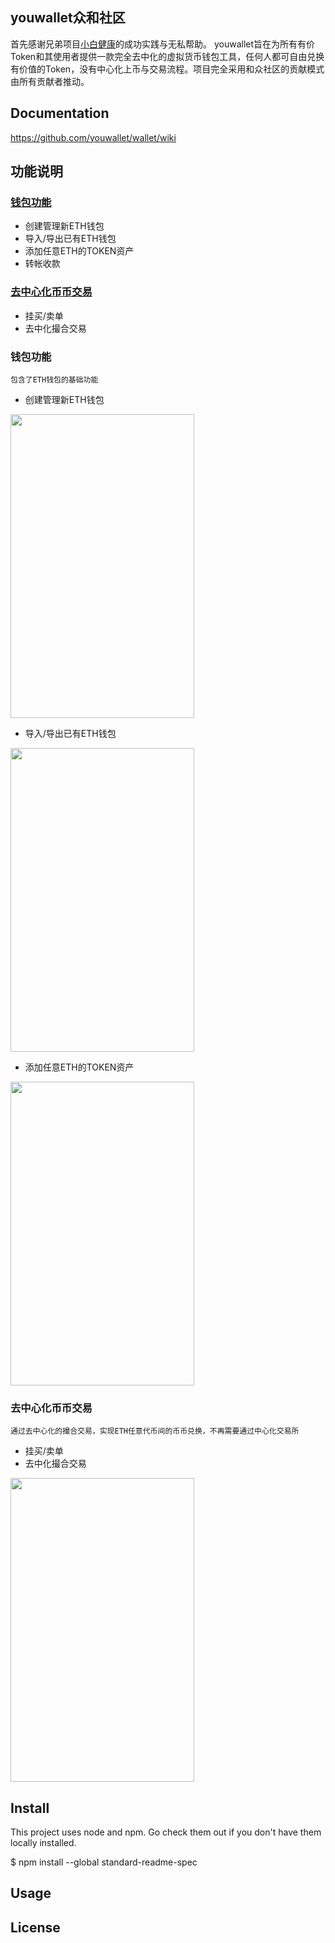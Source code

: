 ## youwallet众和社区
首先感谢兄弟项目[小白健康](https://github.com/sibbay-ai/public)的成功实践与无私帮助。
youwallet旨在为所有有价Token和其使用者提供一款完全去中化的虚拟货币钱包工具，任何人都可自由兑换有价值的Token，没有中心化上币与交易流程。项目完全采用和众社区的贡献模式由所有贡献者推动。

## Documentation
https://github.com/youwallet/wallet/wiki

## 功能说明
### [钱包功能](https://github.com/youwallet/wallet/wiki/%E5%8A%9F%E8%83%BD%E8%AF%B4%E6%98%8E/_edit#%E9%92%B1%E5%8C%85%E5%8A%9F%E8%83%BD)
* 创建管理新ETH钱包
* 导入/导出已有ETH钱包
* 添加任意ETH的TOKEN资产
* 转帐收款

### [去中心化币币交易](https://github.com/youwallet/wallet/wiki/%E5%8A%9F%E8%83%BD%E8%AF%B4%E6%98%8E/_edit#%E5%B8%81%E5%B8%81%E5%85%91%E6%8D%A2)
* 挂买/卖单
* 去中化撮合交易

### 钱包功能
`包含了ETH钱包的基础功能`
* 创建管理新ETH钱包

<img src="https://github.com/youwallet/wallet/blob/master/screenshots/%E5%88%9B%E5%BB%BA%E9%92%B1%E5%8C%85.gif" width = "294" height = "486" div align=middle />

* 导入/导出已有ETH钱包

<img src="https://github.com/youwallet/wallet/blob/master/screenshots/%E5%AF%BC%E5%85%A5%E9%92%B1%E5%8C%85.gif" width = "294" height = "486" div align=middle />

* 添加任意ETH的TOKEN资产

<img src="https://github.com/youwallet/wallet/blob/master/screenshots/%E6%B7%BB%E5%8A%A0TOKEN.gif" width = "294" height = "486" div align=middle />


### 去中心化币币交易
`通过去中心化的撮合交易，实现ETH任意代币间的币币兑换，不再需要通过中心化交易所`
* 挂买/卖单
* 去中化撮合交易

<img src="https://github.com/youwallet/wallet/blob/master/screenshots/%E5%B8%81%E5%B8%81%E5%85%91%E6%8D%A2.gif" width = "294" height = "486" div align=middle />


## Install
This project uses node and npm. Go check them out if you don't have them locally installed.

$ npm install --global standard-readme-spec
## Usage



## License






